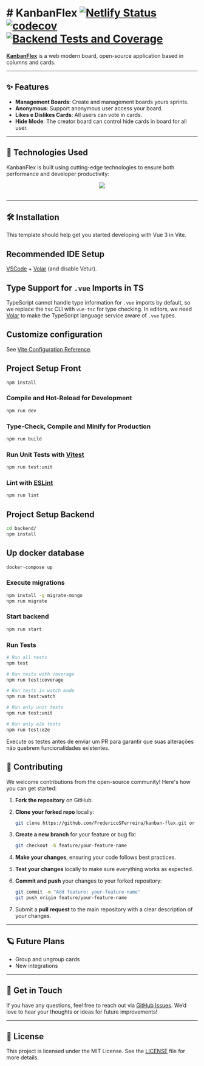 # # KanbanFlex [![Netlify Status](https://api.netlify.com/api/v1/badges/08200383-b16d-4391-a914-37fe41309b3c/deploy-status)](https://app.netlify.com/sites/open-sprint-retro/deploys) [![codecov](https://codecov.io/gh/FredericoSFerreira/kanban-flex/branch/main/graph/badge.svg?flag=backend)](https://codecov.io/gh/FredericoSFerreira/kanban-flex) [![Backend Tests and Coverage](https://github.com/FredericoSFerreira/kanban-flex/actions/workflows/tests.yml/badge.svg)](https://github.com/FredericoSFerreira/kanban-flex/actions/workflows/tests.yml)





[**KanbanFlex**](https://kanbanflex.com/) is a web modern board, open-source application based in columns and cards.

---

## ✨ Features

- **Management Boards**: Create and management boards yours sprints.
- **Anonymous**: Support anonymous user access your board.
- **Likes e Dislikes Cards**: All users can vote in cards.
- **Hide Mode**: The creator board can control hide cards in board for all user.

---

## 🚀 Technologies Used

KanbanFlex is built using cutting-edge technologies to ensure both performance and developer productivity:

<div align="center">
  <img src="https://skillicons.dev/icons?i=nodejs,html,css,vuejs,typescript,mongodb">
  <br/>
  <br/>
</div>

---

## 🛠️ Installation

This template should help get you started developing with Vue 3 in Vite.

## Recommended IDE Setup

[VSCode](https://code.visualstudio.com/) + [Volar](https://marketplace.visualstudio.com/items?itemName=Vue.volar) (and disable Vetur).

## Type Support for `.vue` Imports in TS

TypeScript cannot handle type information for `.vue` imports by default, so we replace the `tsc` CLI with `vue-tsc` for type checking. In editors, we need [Volar](https://marketplace.visualstudio.com/items?itemName=Vue.volar) to make the TypeScript language service aware of `.vue` types.

## Customize configuration

See [Vite Configuration Reference](https://vite.dev/config/).

## Project Setup Front

```sh
npm install
```

### Compile and Hot-Reload for Development

```sh
npm run dev
```

### Type-Check, Compile and Minify for Production

```sh
npm run build
```

### Run Unit Tests with [Vitest](https://vitest.dev/)

```sh
npm run test:unit
```

### Lint with [ESLint](https://eslint.org/)

```sh
npm run lint

```


## Project Setup Backend




```sh
cd backend/
npm install
```

## Up docker database

```sh
docker-compose up
```

### Execute migrations

```sh
npm install -g migrate-mongo
npm run migrate
```


### Start backend

```sh
npm run start
```

### Run Tests

```sh
# Run all tests
npm test

# Run tests with coverage
npm run test:coverage

# Run tests in watch mode
npm run test:watch

# Run only unit tests
npm run test:unit

# Run only e2e tests
npm run test:e2e
```

Execute os testes antes de enviar um PR para garantir que suas alterações não quebrem funcionalidades existentes.

## 🤝 Contributing

We welcome contributions from the open-source community! Here's how you can get started:

1. **Fork the repository** on GitHub.
2. **Clone your forked repo** locally:

   ```bash
   git clone https://github.com/FredericoSFerreira/kanban-flex.git or ssh git@github.com:FredericoSFerreira/Open-Sprint-Retro.git
   ```

3. **Create a new branch** for your feature or bug fix:

   ```bash
   git checkout -b feature/your-feature-name
   ```

4. **Make your changes**, ensuring your code follows best practices.
5. **Test your changes** locally to make sure everything works as expected.
6. **Commit and push** your changes to your forked repository:

   ```bash
   git commit -m "Add feature: your-feature-name"
   git push origin feature/your-feature-name
   ```

7. Submit a **pull request** to the main repository with a clear description of your changes.

---

## 🪐 Future Plans

- Group and ungroup cards
- New integrations

---

## 💬 Get in Touch

If you have any questions, feel free to reach out via [GitHub Issues](https://github.com/FredericoSFerreira/kanban-flex/issues). We’d love to hear your thoughts or ideas for future improvements!


---

## 📄 License

This project is licensed under the MIT License. See the [LICENSE](./LICENSE) file for more details.




